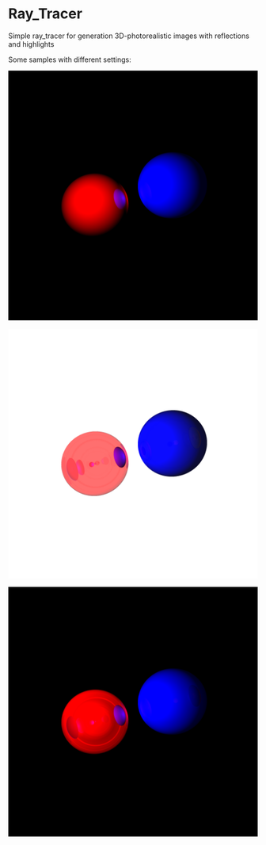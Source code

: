 # Ray_Tracer

Simple ray_tracer for generation 3D-photorealistic images with reflections and highlights

Some samples with different settings:

![Screenshot](3.png)

![Screenshot](2.png)

![Screenshot](1.png)
